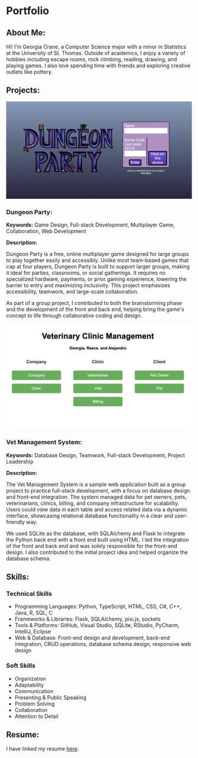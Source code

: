 # Portfolio

## About Me:
Hi! I’m Georgia Crane, a Computer Science major with a minor in Statistics at the University of St. Thomas. Outside of academics, I enjoy a variety of hobbies including escape rooms, rock climbing, reading, drawing, and playing games. I also love spending time with friends and exploring creative outlets like pottery.

## Projects:
![Dungeon Party](./assets/DungeonParty.png)
### Dungeon Party:
**Keywords:** Game Design, Full-stack Development, Multiplayer Game, Collaboration, Web Development 

**Description:**

Dungeon Party is a free, online multiplayer game designed for large groups to play together easily and accessibly. Unlike most team-based games that cap at four players, Dungeon Party is built to support larger groups, making it ideal for parties, classrooms, or social gatherings. It requires no specialized hardware, payments, or prior gaming experience, lowering the barrier to entry and maximizing inclusivity. This project emphasizes accessibility, teamwork, and large-scale collaboration.

As part of a group project, I contributed to both the brainstorming phase and the development of the front and back end, helping bring the game's concept to life through collaborative coding and design.

![Vet Management](./assets/VetManagement.png)
### Vet Management System:
**Keywords:** Database Design, Teamwork, Full-stack Development, Project Leadership

**Description:**

The Vet Management System is a sample web application built as a group project to practice full-stack development, with a focus on database design and front-end integration. The system managed data for pet owners, pets, veterinarians, clinics, billing, and company infrastructure for scalability. Users could view data in each table and access related data via a dynamic interface, showcasing relational database functionality in a clear and user-friendly way.

We used SQLite as the database, with SQLAlchemy and Flask to integrate the Python back end with a front end built using HTML. I led the integration of the front and back end and was solely responsible for the front-end design. I also contributed to the initial project idea and helped organize the database schema.

## Skills:

### Technical Skills
- Programming Languages: Python, TypeScript, HTML, CSS, C#, C++, Java, R, SQL, C
- Frameworks & Libraries: Flask, SQLAlchemy, pixi.js, sockets
- Tools & Platforms: GitHub, Visual Studio, SQLite, RStudio, PyCharm, IntelliJ, Eclipse
- Web & Database: Front-end design and development, back-end integration, CRUD operations, database schema design, responsive web design

### Soft Skills
- Organization
- Adaptability
- Communication
- Presenting & Public Speaking
- Problem Solving
- Collaboration
- Attention to Detail

## Resume:
I have linked my resume [here](./pdfs/GeorgiaCraneResume.pdf).

